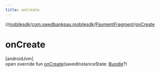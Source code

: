 ```yaml
---
title: onCreate
---
```

//[mobilesdk](../../../index.html)/[com.swedbankpay.mobilesdk](../index.html)/[PaymentFragment](index.html)/[onCreate](on-create.html)



# onCreate



[androidJvm]\
open override fun [onCreate](on-create.html)(savedInstanceState: [Bundle](https://developer.android.com/reference/kotlin/android/os/Bundle.html)?)




